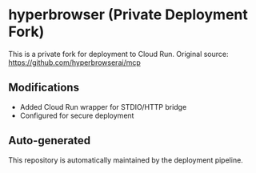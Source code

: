# hyperbrowser (Private Deployment Fork)

This is a private fork for deployment to Cloud Run.
Original source: https://github.com/hyperbrowserai/mcp

## Modifications
- Added Cloud Run wrapper for STDIO/HTTP bridge
- Configured for secure deployment

## Auto-generated
This repository is automatically maintained by the deployment pipeline.
